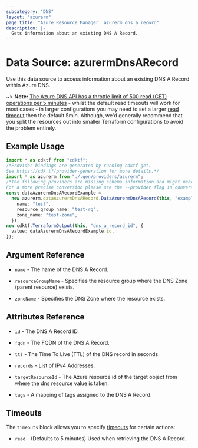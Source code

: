 ```yaml
---
subcategory: "DNS"
layout: "azurerm"
page_title: "Azure Resource Manager: azurerm_dns_a_record"
description: |-
  Gets information about an existing DNS A Record.
---
```


# Data Source: azurermDnsARecord

Use this data source to access information about an existing DNS A Record within Azure DNS.

\~> **Note:** [The Azure DNS API has a throttle limit of 500 read (GET) operations per 5 minutes](https://docs.microsoft.com/azure/azure-resource-manager/management/request-limits-and-throttling#network-throttling) - whilst the default read timeouts will work for most cases - in larger configurations you may need to set a larger [read timeout](https://www.terraform.io/language/resources/syntax#operation-timeouts) then the default 5min. Although, we'd generally recommend that you split the resources out into smaller Terraform configurations to avoid the problem entirely.

## Example Usage

```typescript
import * as cdktf from "cdktf";
/*Provider bindings are generated by running cdktf get.
See https://cdk.tf/provider-generation for more details.*/
import * as azurerm from "./.gen/providers/azurerm";
/*The following providers are missing schema information and might need manual adjustments to synthesize correctly: azurerm.
For a more precise conversion please use the --provider flag in convert.*/
const dataAzurermDnsARecordExample =
  new azurerm.dataAzurermDnsARecord.DataAzurermDnsARecord(this, "example", {
    name: "test",
    resource_group_name: "test-rg",
    zone_name: "test-zone",
  });
new cdktf.TerraformOutput(this, "dns_a_record_id", {
  value: dataAzurermDnsARecordExample.id,
});

```

## Argument Reference

*   `name` - The name of the DNS A Record.

*   `resourceGroupName` - Specifies the resource group where the DNS Zone (parent resource) exists.

*   `zoneName` - Specifies the DNS Zone where the resource exists.

## Attributes Reference

*   `id` - The DNS A Record ID.

*   `fqdn` - The FQDN of the DNS A Record.

*   `ttl` - The Time To Live (TTL) of the DNS record in seconds.

*   `records` - List of IPv4 Addresses.

*   `targetResourceId` - The Azure resource id of the target object from where the dns resource value is taken.

*   `tags` - A mapping of tags assigned to the DNS A Record.

## Timeouts

The `timeouts` block allows you to specify [timeouts](https://www.terraform.io/language/resources/syntax#operation-timeouts) for certain actions:

* `read` - (Defaults to 5 minutes) Used when retrieving the DNS A Record.
